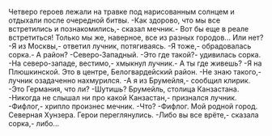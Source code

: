   Четверо героев лежали на травке под нарисованным солнцем и отдыхали после очередной битвы.
-Как здорово, что мы все встретились и познакомились,- сказал мечник.- Вот бы еще в реале встретиться! Только мы же, наверное, все из разных городов... Или нет?
-Я из Москвы,- ответил лучник, потягиваясь.
-Я тоже,- обрадовалась сорка.- А район?
-Северо-Западный.
-Это где такой?- удивилась сорка.
-На северо-западе, вестимо,- хмыкнул лучник.- А ты где живешь?
-Я на Плюшкинской. Это в центре, Белогвардейский район.
-Не знаю такого,- лучник озадаченно нахмурился.
-А я из Брумейля,- сообщил клирик.
-Это Германия, что ли?
-Шутишь? Брумейль, столица Канзастана.
-Никогда не слышал ни про какой Канзастан,- признался лучник.
-Фифлог,- хрипло произнес мечник.
-Что?
-Фифлог. Мой родной город. Северная Хунзера.
Герои переглянулись.
-Либо вы все врёте,- сказала сорка,- либо...      